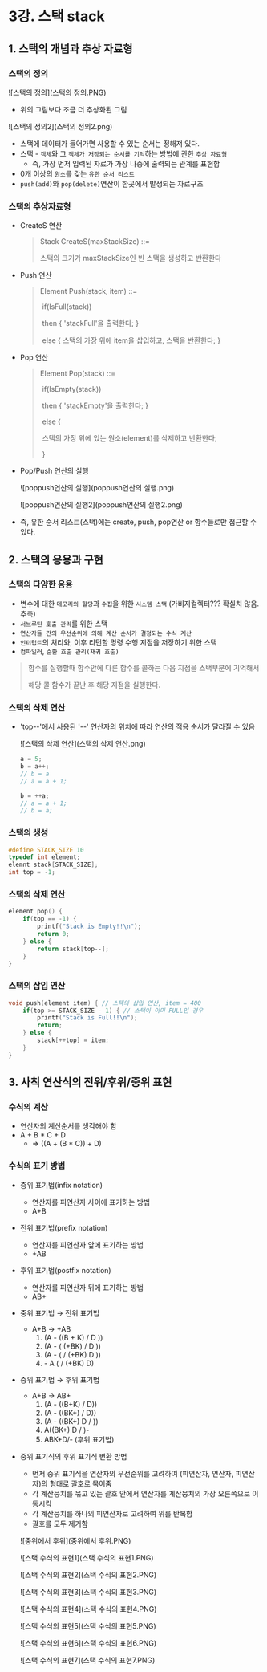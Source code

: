 # 3강. 스택 stack

## 1. 스택의 개념과 추상 자료형

### 스택의 정의

![스택의 정의](스택의 정의.PNG)

- 위의 그림보다 조금 더 추상화된 그림

![스택의 정의2](스택의 정의2.png)

- 스택에 데이터가 들어가면 사용할 수 있는 순서는 정해져 있다.
- 스택 - `객체`와 그 `객체가 저장되는 순서를 기억`하는 방법에 관한 `추상 자료형`
  - 즉, 가장 먼저 입력된 자료가 가장 나중에 출력되는 관계를 표현함 
- 0개 이상의 `원소`를 갖는 `유한 순서 리스트`
- `push(add)`와 `pop(delete)`연산이 한곳에서 발생되는 자료구조

### 스택의 추상자료형

- CreateS 연산

  > Stack CreateS(maxStackSize) ::= 
  >
  > 스택의 크기가 maxStackSize인 빈 스택을 생성하고 반환한다

- Push 연산

  > Element Push(stack, item) ::=
  >
  > ​	if(IsFull(stack))
  >
  > ​		then { 'stackFull'을 출력한다; }
  >
  > ​		else { 스택의 가장 위에 item을 삽입하고, 스택을 반환한다; }

- Pop 연산

  > Element Pop(stack) ::=
  >
  > ​	if(IsEmpty(stack))
  >
  > ​		then { 'stackEmpty'을 출력한다; }
  >
  > ​		else {
  >
  > ​			스택의 가장 위에 있는 원소(element)를 삭제하고 반환한다;
  >
  > ​		}

- Pop/Push 연산의 실행

  ![poppush연산의 실행](poppush연산의 실행.png)

  ![poppush연산의 실행2](poppush연산의 실행2.png)

- 즉, 유한 순서 리스트(스택)에는 create, push, pop연산 or 함수들로만 접근할 수 있다.

## 2. 스택의 응용과 구현

### 스택의 다양한 응용

- 변수에 대한 `메모리의 할당`과 `수집`을 위한 `시스템 스택` (가비지컬렉터??? 확실치 않음. 추측)
- `서브루틴 호출 관리`를 위한 스택
- `연산자들 간의 우선순위에 의해 계산 순서가 결정되는 수식 계산`
- `인터럽트`의 처리와, 이후 리턴할 명령 수행 지점을 저장하기 위한 스택
- `컴파일러`, `순환 호출 관리(재귀 호출)`

> 함수를 실행할때 함수안에 다른 함수를 콜하는 다음 지점을 스택부분에 기억해서 
>
> 해당 콜 함수가 끝난 후 해당 지점을 실행한다.

### 스택의 삭제 연산

- 'top--'에서 사용된 '--' 연산자의 위치에 따라 연산의 적용 순서가 달라질 수 있음

  ![스택의 삭제 연산](스택의 삭제 연산.png)

  ```c
  a = 5;
  b = a++;
  // b = a
  // a = a + 1;
  
  b = ++a;
  // a = a + 1;
  // b = a;
  
  ```

### 스택의 생성

```c
#define STACK_SIZE 10
typedef int element;
elemnt stack[STACK_SIZE];
int top = -1;
```

### 스택의 삭제 연산

```c
element pop() {
	if(top == -1) {
		printf("Stack is Empty!!\n");
        return 0;
	} else {
        return stack[top--];
    }
}
```

### 스택의 삽입 연산

```c
void push(element item) { // 스택의 삽입 연산, item = 400
    if(top >= STACK_SIZE - 1) { // 스택이 이미 FULL인 경우
        printf("Stack is Full!!\n");
        return;
    } else {
        stack[++top] = item;
    }
}
```

## 3. 사칙 연산식의 전위/후위/중위 표현

### 수식의 계산

- 연산자의 계산순서를 생각해야 함
- A + B * C + D
  - => ((A + (B * C)) + D)

### 수식의 표기 방법

- 중위 표기법(infix notation)

  - 연산자를 피연산자 사이에 표기하는 방법
  - A+B

- 전위 표기법(prefix notation)

  - 연산자를 피연산자 앞에 표기하는 방법
  - +AB

- 후위 표기법(postfix notation)

  - 연산자를 피연산자 뒤에 표기하는 방법
  - AB+

- 중위 표기법 → 전위 표기법

  - A+B → +AB
    1. (A - ((B + K) / D ))
    2. (A - ( (+BK) / D ))
    3. (A - ( / (+BK) D ))
    4. \- A ( / (+BK) D)

- 중위 표기법 → 후위 표기법

  - A+B → AB+
    1. (A - ((B+K) / D))
    2. (A - ((BK+) / D))
    3. (A - ((BK+) D / ))
    4. A((BK+) D / )-
    5. ABK+D/- (후위 표기법)

- 중위 표기식의 후위 표기식 변환 방법

  - 먼저 중위 표기식을 연산자의 우선순위를 고려하여 (피연산자, 연산자, 피연산자)의 형태로 괄호로 묶어줌
  - 각 계산뭉치를 묶고 있는 괄호 안에서 연산자를 계산뭉치의 가장 오른쪽으로 이동시킴
  - 각 계산뭉치를 하나의 피연산자로 고려하여 위를 반복함
  - 괄호를 모두 제거함

  ![중위에서 후위](중위에서 후위.PNG)

  ![스택 수식의 표현1](스택 수식의 표현1.PNG)

  ![스택 수식의 표현2](스택 수식의 표현2.PNG)

  ![스택 수식의 표현3](스택 수식의 표현3.PNG)

  ![스택 수식의 표현4](스택 수식의 표현4.PNG)

  ![스택 수식의 표현5](스택 수식의 표현5.PNG)

  ![스택 수식의 표현6](스택 수식의 표현6.PNG)

  ![스택 수식의 표현7](스택 수식의 표현7.PNG)

  